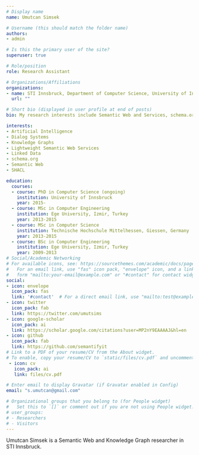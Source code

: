 ```yaml
---
# Display name
name: Umutcan Simsek

# Username (this should match the folder name)
authors:
- admin

# Is this the primary user of the site?
superuser: true

# Role/position
role: Research Assistant

# Organizations/Affiliations
organizations:
- name: STI Innsbruck, Department of Computer Science, University of Innsbruck
  url: ""

# Short bio (displayed in user profile at end of posts)
bio: My research interests include Semantic Web and Services, schema.org, Linked Open Data, Knowledge Graphs, Dialog Systems.

interests:
- Artificial Intelligence
- Dialog Systems
- Knowledge Graphs
- Lightweight Semantic Web Services
- Linked Data
- schema.org
- Semantic Web
- SHACL

education:
  courses:
  - course: PhD in Computer Science (ongoing)
    institution: University of Innsbruck
    year: 2015-
  - course: MSc in Computer Engineering
    institution: Ege University, Izmir, Turkey
    year: 2013-2015
  - course: MSc in Computer Science
    institution: Technische Hochschule Mittelhessen, Giessen, Germany
    year: 2013-2015
  - course: BSc in Computer Engineering
    institution: Ege University, Izmir, Turkey
    year: 2009-2013
# Social/Academic Networking
# For available icons, see: https://sourcethemes.com/academic/docs/page-builder/#icons
#   For an email link, use "fas" icon pack, "envelope" icon, and a link in the
#   form "mailto:your-email@example.com" or "#contact" for contact widget.
social:
- icon: envelope
  icon_pack: fas
  link: '#contact'  # For a direct email link, use "mailto:test@example.org".
- icon: twitter
  icon_pack: fab
  link: https://twitter.com/umutsims
- icon: google-scholar
  icon_pack: ai
  link: https://scholar.google.com/citations?user=MP2nY9EAAAAJ&hl=en
- icon: github
  icon_pack: fab
  link: https://github.com/semantifyit
# Link to a PDF of your resume/CV from the About widget.
# To enable, copy your resume/CV to `static/files/cv.pdf` and uncomment the lines below.
 - icon: cv
   icon_pack: ai
   link: files/cv.pdf

# Enter email to display Gravatar (if Gravatar enabled in Config)
email: "s.umutcan@gmail.com"

# Organizational groups that you belong to (for People widget)
#   Set this to `[]` or comment out if you are not using People widget.
# user_groups:
# - Researchers
# - Visitors
---
```


Umutcan Simsek is a Semantic Web and Knowledge Graph researcher in STI Innsbruck. 
